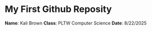 # My First Github Reposity
**Name**: Kali Brown
**Class**: PLTW Computer Science
**Date**: 8/22/2025
